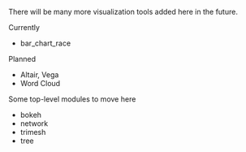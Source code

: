 There will be many more visualization tools added here in the future.

Currently
- bar_chart_race

Planned
- Altair, Vega
- Word Cloud

Some top-level modules to move here
- bokeh
- network
- trimesh
- tree
